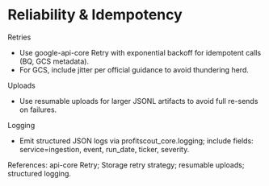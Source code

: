 # Reliability & Idempotency

Retries
- Use google-api-core Retry with exponential backoff for idempotent calls (BQ, GCS metadata).
- For GCS, include jitter per official guidance to avoid thundering herd.

Uploads
- Use resumable uploads for larger JSONL artifacts to avoid full re-sends on failures.

Logging
- Emit structured JSON logs via profitscout_core.logging; include fields:
  service=ingestion, event, run_date, ticker, severity.

References: api-core Retry; Storage retry strategy; resumable uploads; structured logging.
